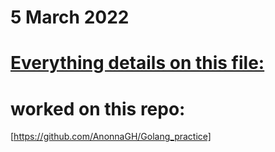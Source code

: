 # 5 March 2022
# [Everything details on this file:](https://docs.google.com/document/d/1rP9fqIwWm6SWFdcKzhJ5heDuHJmVCl8wxmzwO6ukFAY/edit?usp=sharing)

# worked on this repo:
[https://github.com/AnonnaGH/Golang_practice]


